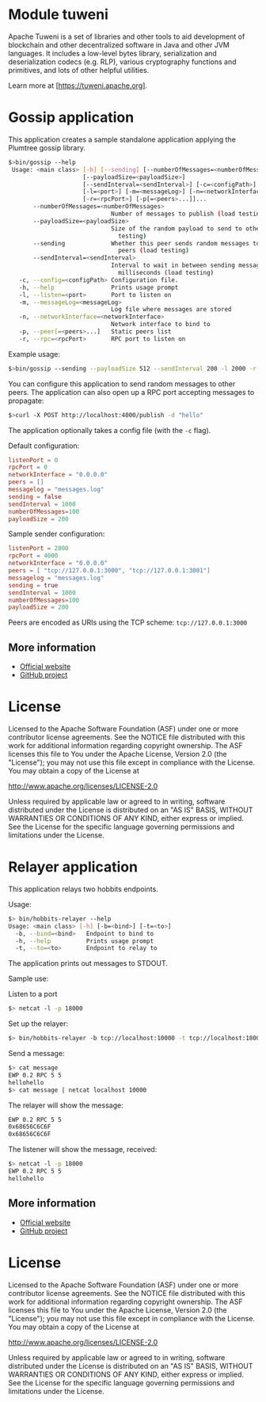 # Module tuweni

Apache Tuweni is a set of libraries and other tools to aid development of blockchain and other decentralized software in Java and other JVM languages. It includes a low-level bytes library, serialization and deserialization codecs (e.g. RLP), various cryptography functions and primitives, and lots of other helpful utilities.

Learn more at [https://tuweni.apache.org].

# Gossip application

This application creates a sample standalone application applying the Plumtree gossip library.

```bash
$>bin/gossip --help
 Usage: <main class> [-h] [--sending] [--numberOfMessages=<numberOfMessages>]
                     [--payloadSize=<payloadSize>]
                     [--sendInterval=<sendInterval>] [-c=<configPath>]
                     [-l=<port>] [-m=<messageLog>] [-n=<networkInterface>]
                     [-r=<rpcPort>] [-p[=<peers>...]]...
       --numberOfMessages=<numberOfMessages>
                             Number of messages to publish (load testing)
       --payloadSize=<payloadSize>
                             Size of the random payload to send to other peers (load
                               testing)
       --sending             Whether this peer sends random messages to all other
                               peers (load testing)
       --sendInterval=<sendInterval>
                             Interval to wait in between sending messages in
                               milliseconds (load testing)
   -c, --config=<configPath> Configuration file.
   -h, --help                Prints usage prompt
   -l, --listen=<port>       Port to listen on
   -m, --messageLog=<messageLog>
                             Log file where messages are stored
   -n, --networkInterface=<networkInterface>
                             Network interface to bind to
   -p, --peer[=<peers>...]   Static peers list
   -r, --rpc=<rpcPort>       RPC port to listen on
```

Example usage:
```bash
$>bin/gossip --sending --payloadSize 512 --sendInterval 200 -l 2000 -r 4000 -n 0.0.0.0 -p tcp://127.0.0.1:3000 -p tcp://127.0.0.1:3001
```

You can configure this application to send random messages to other peers.
The application can also open up a RPC port accepting messages to propagate:

```bash
$>curl -X POST http://localhost:4000/publish -d "hello"
```

The application optionally takes a config file (with the `-c` flag).

Default configuration:
```toml
listenPort = 0
rpcPort = 0
networkInterface = "0.0.0.0"
peers = []
messagelog = "messages.log"
sending = false
sendInterval = 1000
numberOfMessages=100
payloadSize = 200
```

Sample sender configuration:
```toml
listenPort = 2000
rpcPort = 4000
networkInterface = "0.0.0.0"
peers = [ "tcp://127.0.0.1:3000", "tcp://127.0.0.1:3001"]
messagelog = "messages.log"
sending = true
sendInterval = 1000
numberOfMessages=100
payloadSize = 200
```

Peers are encoded as URIs using the TCP scheme: `tcp://127.0.0.1:3000`

## More information

- [Official website](https://tuweni.apache.org)
- [GitHub project](https://github.com/apache/incubator-tuweni)

# License

Licensed to the Apache Software Foundation (ASF) under one or more contributor license agreements. See the NOTICE
file distributed with this work for additional information regarding copyright ownership. The ASF licenses this file
to You under the Apache License, Version 2.0 (the "License"); you may not use this file except in compliance with the
License. You may obtain a copy of the License at

http://www.apache.org/licenses/LICENSE-2.0

Unless required by applicable law or agreed to in writing, software distributed under the License is distributed on
an "AS IS" BASIS, WITHOUT WARRANTIES OR CONDITIONS OF ANY KIND, either express or implied. See the License for the
specific language governing permissions and limitations under the License.


# Relayer application

This application relays two hobbits endpoints.

Usage:
```bash
$> bin/hobbits-relayer --help
Usage: <main class> [-h] [-b=<bind>] [-t=<to>]
  -b, --bind=<bind>   Endpoint to bind to
  -h, --help          Prints usage prompt
  -t, --to=<to>       Endpoint to relay to
```

The application prints out messages to STDOUT.

Sample use:

Listen to a port
```bash
$> netcat -l -p 18000
```

Set up the relayer:
```bash
$> bin/hobbits-relayer -b tcp://localhost:10000 -t tcp://localhost:18000
```

Send a message:
```bash
$> cat message 
EWP 0.2 RPC 5 5
hellohello
$> cat message | netcat localhost 10000
```

The relayer will show the message:
```bash
EWP 0.2 RPC 5 5
0x68656C6C6F
0x68656C6C6F
```

The listener will show the message, received:
```bash
$> netcat -l -p 18000
EWP 0.2 RPC 5 5
hellohello
```

## More information

- [Official website](https://tuweni.apache.org)
- [GitHub project](https://github.com/apache/incubator-tuweni)


# License

Licensed to the Apache Software Foundation (ASF) under one or more contributor license agreements. See the NOTICE
file distributed with this work for additional information regarding copyright ownership. The ASF licenses this file
to You under the Apache License, Version 2.0 (the "License"); you may not use this file except in compliance with the
License. You may obtain a copy of the License at

http://www.apache.org/licenses/LICENSE-2.0

Unless required by applicable law or agreed to in writing, software distributed under the License is distributed on
an "AS IS" BASIS, WITHOUT WARRANTIES OR CONDITIONS OF ANY KIND, either express or implied. See the License for the
specific language governing permissions and limitations under the License.